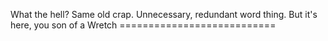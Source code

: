 What the hell? Same old crap. Unnecessary, redundant word thing. But it's here, you son of a Wretch ===========================
